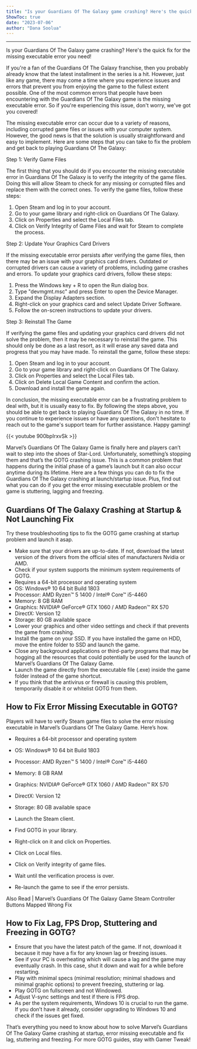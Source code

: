 ```yaml
---
title: "Is your Guardians Of The Galaxy game crashing? Here's the quick fix for the missing executable error you need!"
ShowToc: true 
date: "2023-07-06"
author: "Dana Soolua"
---
```

*****
Is your Guardians Of The Galaxy game crashing? Here's the quick fix for the missing executable error you need!

If you're a fan of the Guardians Of The Galaxy franchise, then you probably already know that the latest installment in the series is a hit. However, just like any game, there may come a time where you experience issues and errors that prevent you from enjoying the game to the fullest extent possible. One of the most common errors that people have been encountering with the Guardians Of The Galaxy game is the missing executable error. So if you're experiencing this issue, don't worry, we've got you covered!

The missing executable error can occur due to a variety of reasons, including corrupted game files or issues with your computer system. However, the good news is that the solution is usually straightforward and easy to implement. Here are some steps that you can take to fix the problem and get back to playing Guardians Of The Galaxy:

Step 1: Verify Game Files

The first thing that you should do if you encounter the missing executable error in Guardians Of The Galaxy is to verify the integrity of the game files. Doing this will allow Steam to check for any missing or corrupted files and replace them with the correct ones. To verify the game files, follow these steps:

1. Open Steam and log in to your account.
2. Go to your game library and right-click on Guardians Of The Galaxy.
3. Click on Properties and select the Local Files tab.
4. Click on Verify Integrity of Game Files and wait for Steam to complete the process.

Step 2: Update Your Graphics Card Drivers

If the missing executable error persists after verifying the game files, then there may be an issue with your graphics card drivers. Outdated or corrupted drivers can cause a variety of problems, including game crashes and errors. To update your graphics card drivers, follow these steps:

1. Press the Windows key + R to open the Run dialog box.
2. Type "devmgmt.msc" and press Enter to open the Device Manager.
3. Expand the Display Adapters section.
4. Right-click on your graphics card and select Update Driver Software.
5. Follow the on-screen instructions to update your drivers.

Step 3: Reinstall The Game

If verifying the game files and updating your graphics card drivers did not solve the problem, then it may be necessary to reinstall the game. This should only be done as a last resort, as it will erase any saved data and progress that you may have made. To reinstall the game, follow these steps:

1. Open Steam and log in to your account.
2. Go to your game library and right-click on Guardians Of The Galaxy.
3. Click on Properties and select the Local Files tab.
4. Click on Delete Local Game Content and confirm the action.
5. Download and install the game again.

In conclusion, the missing executable error can be a frustrating problem to deal with, but it is usually easy to fix. By following the steps above, you should be able to get back to playing Guardians Of The Galaxy in no time. If you continue to experience issues or have any questions, don't hesitate to reach out to the game's support team for further assistance. Happy gaming!

{{< youtube 900bpIrxvSk >}} 



Marvel’s Guardians Of The Galaxy Game is finally here and players can’t wait to step into the shoes of Star-Lord. Unfortunately, something’s stopping them and that’s the GOTG crashing issue. This is a common problem that happens during the initial phase of a game’s launch but it can also occur anytime during its lifetime. Here are a few things you can do to fix the Guardians Of The Galaxy crashing at launch/startup issue. Plus, find out what you can do if you get the error missing executable problem or the game is stuttering, lagging and freezing.
 
## Guardians Of The Galaxy Crashing at Startup & Not Launching Fix
 

 
Try these troubleshooting tips to fix the GOTG game crashing at startup problem and launch it asap.
 
- Make sure that your drivers are up-to-date. If not, download the latest version of the drivers from the official sites of manufacturers Nvidia or AMD.
 - Check if your system supports the minimum system requirements of GOTG.
 - Requires a 64-bit processor and operating system
 - OS: Windows® 10 64 bit Build 1803
 - Processor: AMD Ryzen™ 5 1400 / Intel® Core™ i5-4460
 - Memory: 8 GB RAM
 - Graphics: NVIDIA® GeForce® GTX 1060 / AMD Radeon™ RX 570
 - DirectX: Version 12
 - Storage: 80 GB available space
 - Lower your graphics and other video settings and check if that prevents the game from crashing.
 - Install the game on your SSD. If you have installed the game on HDD, move the entire folder to SSD and launch the game.
 - Close any background applications or third-party programs that may be hogging all the resources that could potentially be used for the launch of Marvel’s Guardians Of The Galaxy Game.
 - Launch the game directly from the executable file (.exe) inside the game folder instead of the game shortcut.
 - If you think that the antivirus or firewall is causing this problem, temporarily disable it or whitelist GOTG from them.

 
## How to Fix Error Missing Executable in GOTG?
 
Players will have to verify Steam game files to solve the error missing executable in Marvel’s Guardians Of The Galaxy Game. Here’s how.
 
- Requires a 64-bit processor and operating system
 - OS: Windows® 10 64 bit Build 1803
 - Processor: AMD Ryzen™ 5 1400 / Intel® Core™ i5-4460
 - Memory: 8 GB RAM
 - Graphics: NVIDIA® GeForce® GTX 1060 / AMD Radeon™ RX 570
 - DirectX: Version 12
 - Storage: 80 GB available space

 
- Launch the Steam client.
 - Find GOTG in your library.
 - Right-click on it and click on Properties.
 - Click on Local files.
 - Click on Verify integrity of game files.
 - Wait until the verification process is over.
 - Re-launch the game to see if the error persists.

 
Also Read | Marvel’s Guardians Of The Galaxy Game Steam Controller Buttons Mapped Wrong Fix
 
## How to Fix Lag, FPS Drop, Stuttering and Freezing in GOTG?
 
- Ensure that you have the latest patch of the game. If not, download it because it may have a fix for any known lag or freezing issues.
 - See if your PC is overheating which will cause a lag and the game may eventually crash. In this case, shut it down and wait for a while before restarting.
 - Play with minimal specs (minimal resolution; minimal shadows and minimal graphic options) to prevent freezing, stuttering or lag.
 - Play GOTG on fullscreen and not Windowed.
 - Adjust V-sync settings and test if there is FPS drop.
 - As per the system requirements, Windows 10 is crucial to run the game. If you don’t have it already, consider upgrading to Windows 10 and check if the issues get fixed.

 
That’s everything you need to know about how to solve Marvel’s Guardians Of The Galaxy Game crashing at startup, error missing executable and fix lag, stuttering and freezing. For more GOTG guides, stay with Gamer Tweak!




